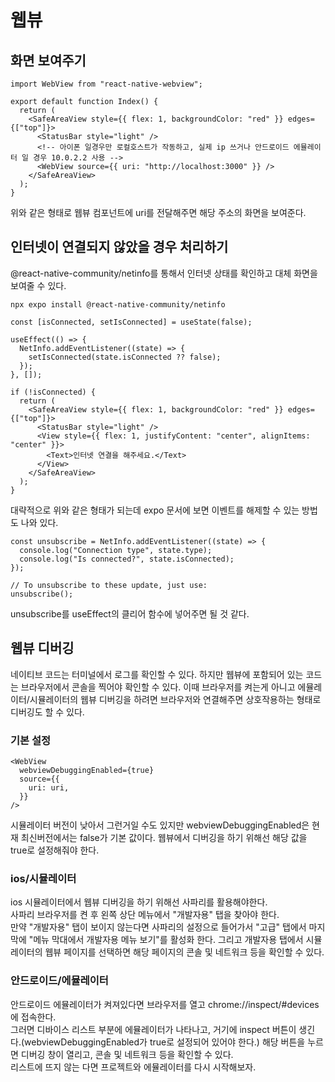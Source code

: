# 웹뷰

## 화면 보여주기

```
import WebView from "react-native-webview";

export default function Index() {
  return (
    <SafeAreaView style={{ flex: 1, backgroundColor: "red" }} edges={["top"]}>
      <StatusBar style="light" />
      <!-- 아이폰 일경우만 로컬호스트가 작동하고, 실제 ip 쓰거나 안드로이드 에뮬레이터 일 경우 10.0.2.2 사용 -->
      <WebView source={{ uri: "http://localhost:3000" }} />
    </SafeAreaView>
  );
}
```

위와 같은 형태로 웹뷰 컴포넌트에 uri를 전달해주면 해당 주소의 화면을 보여준다.

## 인터넷이 연결되지 않았을 경우 처리하기

@react-native-community/netinfo를 통해서 인터넷 상태를 확인하고 대체 화면을 보여줄 수 있다.

```
npx expo install @react-native-community/netinfo
```

```tsx
const [isConnected, setIsConnected] = useState(false);

useEffect(() => {
  NetInfo.addEventListener((state) => {
    setIsConnected(state.isConnected ?? false);
  });
}, []);

if (!isConnected) {
  return (
    <SafeAreaView style={{ flex: 1, backgroundColor: "red" }} edges={["top"]}>
      <StatusBar style="light" />
      <View style={{ flex: 1, justifyContent: "center", alignItems: "center" }}>
        <Text>인터넷 연결을 해주세요.</Text>
      </View>
    </SafeAreaView>
  );
}
```

대략적으로 위와 같은 형태가 되는데 expo 문서에 보면 이벤트를 해제할 수 있는 방법도 나와 있다.

```tsx
const unsubscribe = NetInfo.addEventListener((state) => {
  console.log("Connection type", state.type);
  console.log("Is connected?", state.isConnected);
});

// To unsubscribe to these update, just use:
unsubscribe();
```

unsubscribe를 useEffect의 클리어 함수에 넣어주면 될 것 같다.

## 웹뷰 디버깅

네이티브 코드는 터미널에서 로그를 확인할 수 있다. 하지만 웹뷰에 포함되어 있는 코드는 브라우저에서 콘솔을 찍어야 확인할 수 있다. 이때 브라우저를 켜는게 아니고 에뮬레이터/시뮬레이터의 웹뷰 디버깅을 하려면 브라우저와 연결해주면 상호작용하는 형태로 디버깅도 할 수 있다.

### 기본 설정

```tsx
<WebView
  webviewDebuggingEnabled={true}
  source={{
    uri: uri,
  }}
/>
```

시뮬레이터 버전이 낮아서 그런거일 수도 있지만 webviewDebuggingEnabled은 현재 최신버전에서는 false가 기본 값이다. 웹뷰에서 디버깅을 하기 위해선 해당 값을 true로 설정해줘야 한다.

### ios/시뮬레이터

ios 시뮬레이터에서 웹뷰 디버깅을 하기 위해선 사파리를 활용해야한다.  
사파리 브라우저를 켠 후 왼쪽 상단 메뉴에서 "개발자용" 탭을 찾아야 한다.  
만약 "개발자용" 탭이 보이지 않는다면 사파리의 설정으로 들어가서 "고급" 탭에서 마지막에 "메뉴 막대에서 개발자용 메뉴 보기"를 활성화 한다.
그리고 개발자용 탭에서 시뮬레이터의 웹뷰 페이지를 선택하면 해당 페이지의 콘솔 및 네트워크 등을 확인할 수 있다.

### 안드로이드/에뮬레이터

안드로이드 에뮬레이터가 켜져있다면 브라우저를 열고 chrome://inspect/#devices에 접속한다.  
그러면 디바이스 리스트 부분에 에뮬레이터가 나타나고, 거기에 inspect 버튼이 생긴다.(webviewDebuggingEnabled가 true로 설정되어 있어야 한다.) 해당 버튼을 누르면 디버깅 창이 열리고, 콘솔 및 네트워크 등을 확인할 수 있다.  
리스트에 뜨지 않는 다면 프로젝트와 에뮬레이터를 다시 시작해보자.
